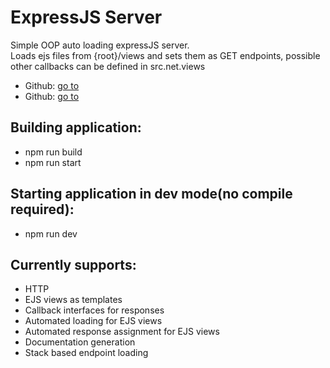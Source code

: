 

<h1>ExpressJS Server</h1>
<p>
    Simple OOP auto loading expressJS server.<br />
    Loads ejs files from {root}/views and sets them as GET endpoints, possible other callbacks can be defined in src.net.views
</p>
<ul>
   <li>Github: <a href="https://github.com/JannickOste/expressjs-server/">go to</a></li>
   <li>Github: <a href="https://github.com/JannickOste/expressjs-server/tree/a648d2f5f1ab8e8a40557b54e84bdfface113405">go to</a></li>
</ul>

<h2>Building application:</h2>
<ul>
    <li>npm run build</li>
    <li>npm run start</li>
</ul>

<h2>Starting application in dev mode(no compile required):</h2>
<ul>
    <li>npm run dev</li>
</ul>


<h2>Currently supports:</h2>
<ul>
    <li>HTTP</li>
    <li>EJS views as templates</li>
    <li>Callback interfaces for responses</li>
    <li>Automated loading for EJS views</li>
    <li>Automated response assignment for EJS views</li>
    <li>Documentation generation</li>
    <li>Stack based endpoint loading</li>
</ul>

